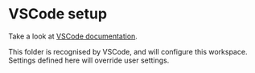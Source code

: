 # VSCode setup

Take a look at [VSCode documentation](/docs/vscode.md).

This folder is recognised by VSCode, and will configure this workspace.
Settings defined here will override user settings.
